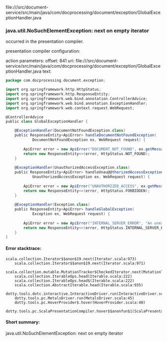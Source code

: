 file://<WORKSPACE>/src/document-service/src/main/java/com/docprocessing/document/exception/GlobalExceptionHandler.java
### java.util.NoSuchElementException: next on empty iterator

occurred in the presentation compiler.

presentation compiler configuration:


action parameters:
offset: 841
uri: file://<WORKSPACE>/src/document-service/src/main/java/com/docprocessing/document/exception/GlobalExceptionHandler.java
text:
```scala
package com.docprocessing.document.exception;

import org.springframework.http.HttpStatus;
import org.springframework.http.ResponseEntity;
import org.springframework.web.bind.annotation.ControllerAdvice;
import org.springframework.web.bind.annotation.ExceptionHandler;
import org.springframework.web.context.request.WebRequest;

@ControllerAdvice
public class GlobalExceptionHandler {

    @ExceptionHandler(DocumentNotFoundException.class)
    public ResponseEntity<ApiError> handleDocumentNotFoundException(
            DocumentNotFoundException ex, WebRequest request) {
        
        ApiError error = new ApiError("DOCUMENT_NOT_FOUND", ex.getMessage());
        return new ResponseEntity<>(error, HttpStatus.NOT_FOUND);
    }
    
    @ExceptionHandler(UnauthorizedAccessException.class)
    public ResponseEntity<ApiError> handleUnau@@thorizedAccessException(
            UnauthorizedAccessException ex, WebRequest request) {
        
        ApiError error = new ApiError("UNAUTHORIZED_ACCESS", ex.getMessage());
        return new ResponseEntity<>(error, HttpStatus.FORBIDDEN);
    }
    
    @ExceptionHandler(Exception.class)
    public ResponseEntity<ApiError> handleGlobalException(
            Exception ex, WebRequest request) {
        
        ApiError error = new ApiError("INTERNAL_SERVER_ERROR", "An unexpected error occurred");
        return new ResponseEntity<>(error, HttpStatus.INTERNAL_SERVER_ERROR);
    }
}

```



#### Error stacktrace:

```
scala.collection.Iterator$$anon$19.next(Iterator.scala:973)
	scala.collection.Iterator$$anon$19.next(Iterator.scala:971)
	scala.collection.mutable.MutationTracker$CheckedIterator.next(MutationTracker.scala:76)
	scala.collection.IterableOps.head(Iterable.scala:222)
	scala.collection.IterableOps.head$(Iterable.scala:222)
	scala.collection.AbstractIterable.head(Iterable.scala:935)
	dotty.tools.dotc.interactive.InteractiveDriver.run(InteractiveDriver.scala:164)
	dotty.tools.pc.MetalsDriver.run(MetalsDriver.scala:45)
	dotty.tools.pc.HoverProvider$.hover(HoverProvider.scala:40)
	dotty.tools.pc.ScalaPresentationCompiler.hover$$anonfun$1(ScalaPresentationCompiler.scala:376)
```
#### Short summary: 

java.util.NoSuchElementException: next on empty iterator